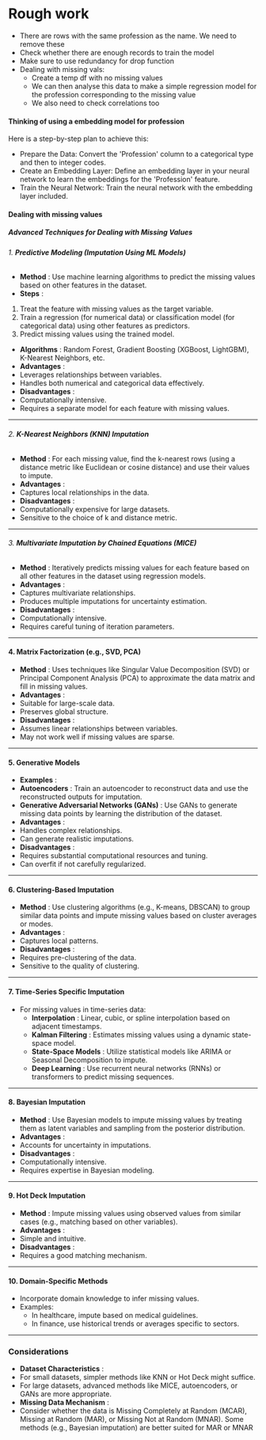 # Rough work

- There are rows with the same profession as the name. We need to remove these
- Check whether there are enough records to train the model
- Make sure to use redundancy for drop function
- Dealing with missing vals:
  - Create a temp df with no missing values
  - We can then analyse this data to make a simple regression model for the profession corresponding to the missing value
  - We also need to check correlations too

#### Thinking of using a embedding model for profession

Here is a step-by-step plan to achieve this:

- Prepare the Data: Convert the 'Profession' column to a categorical type and then to integer codes.
- Create an Embedding Layer: Define an embedding layer in your neural network to learn the embeddings for the 'Profession' feature.
- Train the Neural Network: Train the neural network with the embedding layer included.

#### Dealing with missing values

##### **Advanced Techniques for Dealing with Missing Values**

###### 1. **Predictive Modeling (Imputation Using ML Models)**

* **Method** : Use machine learning algorithms to predict the missing values based on other features in the dataset.
* **Steps** :

1. Treat the feature with missing values as the target variable.
2. Train a regression (for numerical data) or classification model (for categorical data) using other features as predictors.
3. Predict missing values using the trained model.

* **Algorithms** : Random Forest, Gradient Boosting (XGBoost, LightGBM), K-Nearest Neighbors, etc.
* **Advantages** :
* Leverages relationships between variables.
* Handles both numerical and categorical data effectively.
* **Disadvantages** :
* Computationally intensive.
* Requires a separate model for each feature with missing values.

---

###### 2. **K-Nearest Neighbors (KNN) Imputation**

* **Method** : For each missing value, find the k-nearest rows (using a distance metric like Euclidean or cosine distance) and use their values to impute.
* **Advantages** :
* Captures local relationships in the data.
* **Disadvantages** :
* Computationally expensive for large datasets.
* Sensitive to the choice of k and distance metric.

---

###### 3. **Multivariate Imputation by Chained Equations (MICE)**

* **Method** : Iteratively predicts missing values for each feature based on all other features in the dataset using regression models.
* **Advantages** :
* Captures multivariate relationships.
* Produces multiple imputations for uncertainty estimation.
* **Disadvantages** :
* Computationally intensive.
* Requires careful tuning of iteration parameters.

---

#### 4. **Matrix Factorization (e.g., SVD, PCA)**

* **Method** : Uses techniques like Singular Value Decomposition (SVD) or Principal Component Analysis (PCA) to approximate the data matrix and fill in missing values.
* **Advantages** :
* Suitable for large-scale data.
* Preserves global structure.
* **Disadvantages** :
* Assumes linear relationships between variables.
* May not work well if missing values are sparse.

---

#### 5. **Generative Models**

* **Examples** :
* **Autoencoders** : Train an autoencoder to reconstruct data and use the reconstructed outputs for imputation.
* **Generative Adversarial Networks (GANs)** : Use GANs to generate missing data points by learning the distribution of the dataset.
* **Advantages** :
* Handles complex relationships.
* Can generate realistic imputations.
* **Disadvantages** :
* Requires substantial computational resources and tuning.
* Can overfit if not carefully regularized.

---

#### 6. **Clustering-Based Imputation**

* **Method** : Use clustering algorithms (e.g., K-means, DBSCAN) to group similar data points and impute missing values based on cluster averages or modes.
* **Advantages** :
* Captures local patterns.
* **Disadvantages** :
* Requires pre-clustering of the data.
* Sensitive to the quality of clustering.

---

#### 7. **Time-Series Specific Imputation**

* For missing values in time-series data:
  * **Interpolation** : Linear, cubic, or spline interpolation based on adjacent timestamps.
  * **Kalman Filtering** : Estimates missing values using a dynamic state-space model.
  * **State-Space Models** : Utilize statistical models like ARIMA or Seasonal Decomposition to impute.
  * **Deep Learning** : Use recurrent neural networks (RNNs) or transformers to predict missing sequences.

---

#### 8. **Bayesian Imputation**

* **Method** : Use Bayesian models to impute missing values by treating them as latent variables and sampling from the posterior distribution.
* **Advantages** :
* Accounts for uncertainty in imputations.
* **Disadvantages** :
* Computationally intensive.
* Requires expertise in Bayesian modeling.

---

#### 9. **Hot Deck Imputation**

* **Method** : Impute missing values using observed values from similar cases (e.g., matching based on other variables).
* **Advantages** :
* Simple and intuitive.
* **Disadvantages** :
* Requires a good matching mechanism.

---

#### 10. **Domain-Specific Methods**

* Incorporate domain knowledge to infer missing values.
* Examples:
  * In healthcare, impute based on medical guidelines.
  * In finance, use historical trends or averages specific to sectors.

---

### **Considerations**

* **Dataset Characteristics** :
* For small datasets, simpler methods like KNN or Hot Deck might suffice.
* For large datasets, advanced methods like MICE, autoencoders, or GANs are more appropriate.
* **Missing Data Mechanism** :
* Consider whether the data is Missing Completely at Random (MCAR), Missing at Random (MAR), or Missing Not at Random (MNAR). Some methods (e.g., Bayesian imputation) are better suited for MAR or MNAR
